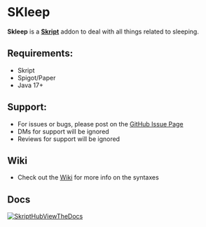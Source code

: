 # SKleep
**Skleep** is a [**Skript**](https://github.com/SkriptLang/Skript) addon to deal with all things related to sleeping. 

## Requirements:
- Skript
- Spigot/Paper
- Java 17+

## Support:
- For issues or bugs, please post on the [GitHub Issue Page](https://github.com/sleepyylol/SKleep/issues)
- DMs for support will be ignored
- Reviews for support will be ignored

## Wiki
- Check out the [Wiki](https://github.com/sleepyylol/SKleep/wiki/Wiki) for more info on the syntaxes

## Docs
[![SkriptHubViewTheDocs](http://skripthub.net/static/addon/ViewTheDocsButton.png)](https://skripthub.net/docs/?addon=SKleep)
